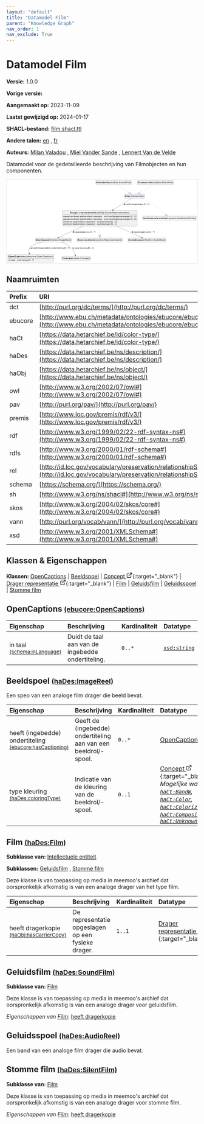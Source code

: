 ```yaml
---
layout: "default"
title: "Datamodel Film"
parent: "Knowledge Graph"
nav_order: 1
nav_exclude: True
---
```

<svg xmlns="http://www.w3.org/2000/svg" style="display: none;"><symbol id="svg-external-link" width="24" height="24" viewBox="0 0 24 24" fill="none" stroke="currentColor" stroke-width="2" stroke-linecap="round" stroke-linejoin="round" class="feather feather-external-link"><title id="svg-external-link-title">(external link)</title><path d="M18 13v6a2 2 0 0 1-2 2H5a2 2 0 0 1-2-2V8a2 2 0 0 1 2-2h6"></path><polyline points="15 3 21 3 21 9"></polyline><line x1="10" y1="14" x2="21" y2="3"></line> </symbol></svg>

Datamodel Film
====================

**Versie:** 1.0.0

**Vorige versie:** 

**Aangemaakt op:** 2023-11-09

**Laatst gewijzigd op:** 2024-01-17

**SHACL-bestand:** [film.shacl.ttl](film.shacl.ttl)

**Andere talen:**
[en](../en)
, [fr](../fr)

**Auteurs:**
[Milan Valadou](mailto:milan.valadou@meemoo.be)
, [Miel Vander Sande](mailto:miel.vandersande@meemoo.be)
, [Lennert Van de Velde](mailto:lennert.vandevelde@meemoo.be)


Datamodel voor de gedetailleerde beschrijving van Filmobjecten en hun componenten.

<div class="wrap">
  <div class="zoom">
  <svg xmlns="http://www.w3.org/2000/svg" xmlns:xlink="http://www.w3.org/1999/xlink" contentStyleType="text/css" preserveAspectRatio="none" version="1.1" viewBox="0 0 1216 533" zoomAndPan="magnify"><defs/><g><a href="#ebucore%3AOpenCaptions" target="_top" title="#ebucore%3AOpenCaptions" xlink:actuate="onRequest" xlink:href="#ebucore%3AOpenCaptions" xlink:show="new" xlink:title="#ebucore%3AOpenCaptions" xlink:type="simple"><g id="elem_ebucore_OpenCaptions"><rect codeLine="15" fill="#F1F1F1" height="50.5938" id="ebucore_OpenCaptions" rx="3.5" ry="3.5" style="stroke:#181818;stroke-width:0.5;" width="293" x="7" y="476"/><text fill="#000000" font-family="sans-serif" font-size="14" font-weight="bold" lengthAdjust="spacing" textLength="111" x="10" y="493.9951">OpenCaptions</text><text fill="#000000" font-family="sans-serif" font-size="14" lengthAdjust="spacing" textLength="4" x="121" y="493.9951"> </text><text fill="#000000" font-family="sans-serif" font-size="14" lengthAdjust="spacing" textLength="172" x="125" y="493.9951">(ebucore:OpenCaptions)</text><line style="stroke:#181818;stroke-width:0.5;" x1="8" x2="299" y1="502.2969" y2="502.2969"/><text fill="#000000" font-family="sans-serif" font-size="14" lengthAdjust="spacing" textLength="12" x="13" y="519.292">in</text><text fill="#000000" font-family="sans-serif" font-size="14" lengthAdjust="spacing" textLength="4" x="25" y="519.292"> </text><text fill="#000000" font-family="sans-serif" font-size="14" lengthAdjust="spacing" textLength="24" x="29" y="519.292">taal</text><text fill="#000000" font-family="sans-serif" font-size="14" lengthAdjust="spacing" textLength="4" x="53" y="519.292"> </text><text fill="#000000" font-family="sans-serif" font-size="14" lengthAdjust="spacing" textLength="5" x="57" y="519.292">:</text><text fill="#000000" font-family="sans-serif" font-size="14" lengthAdjust="spacing" textLength="4" x="62" y="519.292"> </text><text fill="#000000" font-family="sans-serif" font-size="14" font-style="italic" lengthAdjust="spacing" textLength="68" x="66" y="519.292">xsd:string</text><text fill="#000000" font-family="sans-serif" font-size="14" lengthAdjust="spacing" textLength="4" x="134" y="519.292"> </text><text fill="#000000" font-family="sans-serif" font-size="14" lengthAdjust="spacing" textLength="34" x="138" y="519.292">[0..*]</text></g></a><a href="#haDes%3AImageReel" target="_top" title="#haDes%3AImageReel" xlink:actuate="onRequest" xlink:href="#haDes%3AImageReel" xlink:show="new" xlink:title="#haDes%3AImageReel" xlink:type="simple"><g id="elem_haDes_ImageReel"><rect codeLine="16" fill="#F1F1F1" height="26.2969" id="haDes_ImageReel" rx="3.5" ry="3.5" style="stroke:#181818;stroke-width:0.5;" width="230" x="183.5" y="373"/><text fill="#000000" font-family="sans-serif" font-size="14" font-weight="bold" lengthAdjust="spacing" textLength="87" x="186.5" y="390.9951">Beeldspoel</text><text fill="#000000" font-family="sans-serif" font-size="14" lengthAdjust="spacing" textLength="4" x="273.5" y="390.9951"> </text><text fill="#000000" font-family="sans-serif" font-size="14" lengthAdjust="spacing" textLength="133" x="277.5" y="390.9951">(haDes:ImageReel)</text></g></a><a href="../../terms/nl#skos%3AConcept" target="_top" title="../../terms/nl#skos%3AConcept" xlink:actuate="onRequest" xlink:href="../../terms/nl#skos%3AConcept" xlink:show="new" xlink:title="../../terms/nl#skos%3AConcept" xlink:type="simple"><g id="elem_skos_Concept"><rect codeLine="17" fill="#F1F1F1" height="26.2969" id="skos_Concept" rx="3.5" ry="3.5" style="stroke:#181818;stroke-width:0.5;" width="183" x="352" y="488.5"/><text fill="#000000" font-family="sans-serif" font-size="14" font-weight="bold" lengthAdjust="spacing" textLength="66" x="355" y="506.4951">Concept</text><text fill="#000000" font-family="sans-serif" font-size="14" lengthAdjust="spacing" textLength="4" x="421" y="506.4951"> </text><text fill="#000000" font-family="sans-serif" font-size="14" lengthAdjust="spacing" textLength="107" x="425" y="506.4951">(skos:Concept)</text></g></a><a href="../../audiovisual/nl#haObj%3ACarrierRepresentation" target="_top" title="../../audiovisual/nl#haObj%3ACarrierRepresentation" xlink:actuate="onRequest" xlink:href="../../audiovisual/nl#haObj%3ACarrierRepresentation" xlink:show="new" xlink:title="../../audiovisual/nl#haObj%3ACarrierRepresentation" xlink:type="simple"><g id="elem_haObj_CarrierRepresentation"><rect codeLine="18" fill="#F1F1F1" height="99.4844" id="haObj_CarrierRepresentation" rx="3.5" ry="3.5" style="stroke:#181818;stroke-width:0.5;" width="478" x="354.5" y="197"/><text fill="#000000" font-family="sans-serif" font-size="14" font-weight="bold" lengthAdjust="spacing" textLength="54" x="404.5" y="214.9951">Drager</text><text fill="#000000" font-family="sans-serif" font-size="14" font-weight="bold" lengthAdjust="spacing" textLength="5" x="458.5" y="214.9951"> </text><text fill="#000000" font-family="sans-serif" font-size="14" font-weight="bold" lengthAdjust="spacing" textLength="108" x="463.5" y="214.9951">representatie</text><text fill="#000000" font-family="sans-serif" font-size="14" lengthAdjust="spacing" textLength="4" x="571.5" y="214.9951"> </text><text fill="#000000" font-family="sans-serif" font-size="14" lengthAdjust="spacing" textLength="207" x="575.5" y="214.9951">(haObj:CarrierRepresentation)</text><line style="stroke:#181818;stroke-width:0.5;" x1="355.5" x2="831.5" y1="223.2969" y2="223.2969"/><text fill="#000000" font-family="sans-serif" font-size="14" lengthAdjust="spacing" textLength="41" x="360.5" y="240.292">aantal</text><text fill="#000000" font-family="sans-serif" font-size="14" lengthAdjust="spacing" textLength="4" x="401.5" y="240.292"> </text><text fill="#000000" font-family="sans-serif" font-size="14" lengthAdjust="spacing" textLength="56" x="405.5" y="240.292">verloren</text><text fill="#000000" font-family="sans-serif" font-size="14" lengthAdjust="spacing" textLength="4" x="461.5" y="240.292"> </text><text fill="#000000" font-family="sans-serif" font-size="14" lengthAdjust="spacing" textLength="142" x="465.5" y="240.292">audiorollen/-spoelen</text><text fill="#000000" font-family="sans-serif" font-size="14" lengthAdjust="spacing" textLength="4" x="607.5" y="240.292"> </text><text fill="#000000" font-family="sans-serif" font-size="14" lengthAdjust="spacing" textLength="5" x="611.5" y="240.292">:</text><text fill="#000000" font-family="sans-serif" font-size="14" lengthAdjust="spacing" textLength="4" x="616.5" y="240.292"> </text><text fill="#000000" font-family="sans-serif" font-size="14" font-style="italic" lengthAdjust="spacing" textLength="165" x="620.5" y="240.292">xsd:nonNegativeInteger</text><text fill="#000000" font-family="sans-serif" font-size="14" lengthAdjust="spacing" textLength="4" x="785.5" y="240.292"> </text><text fill="#000000" font-family="sans-serif" font-size="14" lengthAdjust="spacing" textLength="36" x="789.5" y="240.292">[0..1]</text><text fill="#000000" font-family="sans-serif" font-size="14" lengthAdjust="spacing" textLength="41" x="360.5" y="256.5889">aantal</text><text fill="#000000" font-family="sans-serif" font-size="14" lengthAdjust="spacing" textLength="4" x="401.5" y="256.5889"> </text><text fill="#000000" font-family="sans-serif" font-size="14" lengthAdjust="spacing" textLength="56" x="405.5" y="256.5889">verloren</text><text fill="#000000" font-family="sans-serif" font-size="14" lengthAdjust="spacing" textLength="4" x="461.5" y="256.5889"> </text><text fill="#000000" font-family="sans-serif" font-size="14" lengthAdjust="spacing" textLength="143" x="465.5" y="256.5889">beeldrollen/-spoelen</text><text fill="#000000" font-family="sans-serif" font-size="14" lengthAdjust="spacing" textLength="4" x="608.5" y="256.5889"> </text><text fill="#000000" font-family="sans-serif" font-size="14" lengthAdjust="spacing" textLength="5" x="612.5" y="256.5889">:</text><text fill="#000000" font-family="sans-serif" font-size="14" lengthAdjust="spacing" textLength="4" x="617.5" y="256.5889"> </text><text fill="#000000" font-family="sans-serif" font-size="14" font-style="italic" lengthAdjust="spacing" textLength="165" x="621.5" y="256.5889">xsd:nonNegativeInteger</text><text fill="#000000" font-family="sans-serif" font-size="14" lengthAdjust="spacing" textLength="4" x="786.5" y="256.5889"> </text><text fill="#000000" font-family="sans-serif" font-size="14" lengthAdjust="spacing" textLength="36" x="790.5" y="256.5889">[0..1]</text><text fill="#000000" font-family="sans-serif" font-size="14" lengthAdjust="spacing" textLength="56" x="360.5" y="272.8857">verloren</text><text fill="#000000" font-family="sans-serif" font-size="14" lengthAdjust="spacing" textLength="4" x="416.5" y="272.8857"> </text><text fill="#000000" font-family="sans-serif" font-size="14" lengthAdjust="spacing" textLength="142" x="420.5" y="272.8857">audiorollen/-spoelen</text><text fill="#000000" font-family="sans-serif" font-size="14" lengthAdjust="spacing" textLength="4" x="562.5" y="272.8857"> </text><text fill="#000000" font-family="sans-serif" font-size="14" lengthAdjust="spacing" textLength="5" x="566.5" y="272.8857">:</text><text fill="#000000" font-family="sans-serif" font-size="14" lengthAdjust="spacing" textLength="4" x="571.5" y="272.8857"> </text><text fill="#000000" font-family="sans-serif" font-size="14" font-style="italic" lengthAdjust="spacing" textLength="85" x="575.5" y="272.8857">xsd:boolean</text><text fill="#000000" font-family="sans-serif" font-size="14" lengthAdjust="spacing" textLength="4" x="660.5" y="272.8857"> </text><text fill="#000000" font-family="sans-serif" font-size="14" lengthAdjust="spacing" textLength="36" x="664.5" y="272.8857">[0..1]</text><text fill="#000000" font-family="sans-serif" font-size="14" lengthAdjust="spacing" textLength="56" x="360.5" y="289.1826">verloren</text><text fill="#000000" font-family="sans-serif" font-size="14" lengthAdjust="spacing" textLength="4" x="416.5" y="289.1826"> </text><text fill="#000000" font-family="sans-serif" font-size="14" lengthAdjust="spacing" textLength="143" x="420.5" y="289.1826">beeldrollen/-spoelen</text><text fill="#000000" font-family="sans-serif" font-size="14" lengthAdjust="spacing" textLength="4" x="563.5" y="289.1826"> </text><text fill="#000000" font-family="sans-serif" font-size="14" lengthAdjust="spacing" textLength="5" x="567.5" y="289.1826">:</text><text fill="#000000" font-family="sans-serif" font-size="14" lengthAdjust="spacing" textLength="4" x="572.5" y="289.1826"> </text><text fill="#000000" font-family="sans-serif" font-size="14" font-style="italic" lengthAdjust="spacing" textLength="85" x="576.5" y="289.1826">xsd:boolean</text><text fill="#000000" font-family="sans-serif" font-size="14" lengthAdjust="spacing" textLength="4" x="661.5" y="289.1826"> </text><text fill="#000000" font-family="sans-serif" font-size="14" lengthAdjust="spacing" textLength="36" x="665.5" y="289.1826">[0..1]</text></g></a><a href="#premis%3ARepresentation" target="_top" title="#premis%3ARepresentation" xlink:actuate="onRequest" xlink:href="#premis%3ARepresentation" xlink:show="new" xlink:title="#premis%3ARepresentation" xlink:type="simple"><g id="elem_premis_Representation"><rect codeLine="19" fill="#F1F1F1" height="26.2969" id="premis_Representation" rx="3.5" ry="3.5" style="stroke:#181818;stroke-width:0.5;" width="290" x="448.5" y="373"/><text fill="#000000" font-family="sans-serif" font-size="14" font-weight="bold" lengthAdjust="spacing" textLength="111" x="451.5" y="390.9951">Representatie</text><text fill="#000000" font-family="sans-serif" font-size="14" lengthAdjust="spacing" textLength="4" x="562.5" y="390.9951"> </text><text fill="#000000" font-family="sans-serif" font-size="14" lengthAdjust="spacing" textLength="169" x="566.5" y="390.9951">(premis:Representation)</text></g></a><a href="#haDes%3AFilm" target="_top" title="#haDes%3AFilm" xlink:actuate="onRequest" xlink:href="#haDes%3AFilm" xlink:show="new" xlink:title="#haDes%3AFilm" xlink:type="simple"><g id="elem_haDes_Film"><rect codeLine="26" fill="#F1F1F1" height="26.2969" id="haDes_Film" rx="3.5" ry="3.5" style="stroke:#181818;stroke-width:0.5;" width="128" x="751.5" y="94"/><text fill="#000000" font-family="sans-serif" font-size="14" font-weight="bold" lengthAdjust="spacing" textLength="31" x="754.5" y="111.9951">Film</text><text fill="#000000" font-family="sans-serif" font-size="14" lengthAdjust="spacing" textLength="4" x="785.5" y="111.9951"> </text><text fill="#000000" font-family="sans-serif" font-size="14" lengthAdjust="spacing" textLength="87" x="789.5" y="111.9951">(haDes:Film)</text></g></a><a href="#premis%3AIntellectualEntity" target="_top" title="#premis%3AIntellectualEntity" xlink:actuate="onRequest" xlink:href="#premis%3AIntellectualEntity" xlink:show="new" xlink:title="#premis%3AIntellectualEntity" xlink:type="simple"><g id="elem_premis_IntellectualEntity"><rect codeLine="21" fill="#F1F1F1" height="26.2969" id="premis_IntellectualEntity" rx="3.5" ry="3.5" style="stroke:#181818;stroke-width:0.5;" width="342" x="867.5" y="233.5"/><text fill="#000000" font-family="sans-serif" font-size="14" font-weight="bold" lengthAdjust="spacing" textLength="97" x="870.5" y="251.4951">Intellectuele</text><text fill="#000000" font-family="sans-serif" font-size="14" font-weight="bold" lengthAdjust="spacing" textLength="5" x="967.5" y="251.4951"> </text><text fill="#000000" font-family="sans-serif" font-size="14" font-weight="bold" lengthAdjust="spacing" textLength="56" x="972.5" y="251.4951">entiteit</text><text fill="#000000" font-family="sans-serif" font-size="14" lengthAdjust="spacing" textLength="4" x="1028.5" y="251.4951"> </text><text fill="#000000" font-family="sans-serif" font-size="14" lengthAdjust="spacing" textLength="174" x="1032.5" y="251.4951">(premis:IntellectualEntity)</text></g></a><a href="#haDes%3ASoundFilm" target="_top" title="#haDes%3ASoundFilm" xlink:actuate="onRequest" xlink:href="#haDes%3ASoundFilm" xlink:show="new" xlink:title="#haDes%3ASoundFilm" xlink:type="simple"><g id="elem_haDes_SoundFilm"><rect codeLine="22" fill="#F1F1F1" height="26.2969" id="haDes_SoundFilm" rx="3.5" ry="3.5" style="stroke:#181818;stroke-width:0.5;" width="229" x="568" y="7"/><text fill="#000000" font-family="sans-serif" font-size="14" font-weight="bold" lengthAdjust="spacing" textLength="87" x="571" y="24.9951">Geluidsfilm</text><text fill="#000000" font-family="sans-serif" font-size="14" lengthAdjust="spacing" textLength="4" x="658" y="24.9951"> </text><text fill="#000000" font-family="sans-serif" font-size="14" lengthAdjust="spacing" textLength="132" x="662" y="24.9951">(haDes:SoundFilm)</text></g></a><a href="#haDes%3AAudioReel" target="_top" title="#haDes%3AAudioReel" xlink:actuate="onRequest" xlink:href="#haDes%3AAudioReel" xlink:show="new" xlink:title="#haDes%3AAudioReel" xlink:type="simple"><g id="elem_haDes_AudioReel"><rect codeLine="24" fill="#F1F1F1" height="26.2969" id="haDes_AudioReel" rx="3.5" ry="3.5" style="stroke:#181818;stroke-width:0.5;" width="242" x="773.5" y="373"/><text fill="#000000" font-family="sans-serif" font-size="14" font-weight="bold" lengthAdjust="spacing" textLength="102" x="776.5" y="390.9951">Geluidsspoel</text><text fill="#000000" font-family="sans-serif" font-size="14" lengthAdjust="spacing" textLength="4" x="878.5" y="390.9951"> </text><text fill="#000000" font-family="sans-serif" font-size="14" lengthAdjust="spacing" textLength="130" x="882.5" y="390.9951">(haDes:AudioReel)</text></g></a><a href="#haDes%3ASilentFilm" target="_top" title="#haDes%3ASilentFilm" xlink:actuate="onRequest" xlink:href="#haDes%3ASilentFilm" xlink:show="new" xlink:title="#haDes%3ASilentFilm" xlink:type="simple"><g id="elem_haDes_SilentFilm"><rect codeLine="25" fill="#F1F1F1" height="26.2969" id="haDes_SilentFilm" rx="3.5" ry="3.5" style="stroke:#181818;stroke-width:0.5;" width="232" x="832.5" y="7"/><text fill="#000000" font-family="sans-serif" font-size="14" font-weight="bold" lengthAdjust="spacing" textLength="64" x="835.5" y="24.9951">Stomme</text><text fill="#000000" font-family="sans-serif" font-size="14" font-weight="bold" lengthAdjust="spacing" textLength="5" x="899.5" y="24.9951"> </text><text fill="#000000" font-family="sans-serif" font-size="14" font-weight="bold" lengthAdjust="spacing" textLength="28" x="904.5" y="24.9951">film</text><text fill="#000000" font-family="sans-serif" font-size="14" lengthAdjust="spacing" textLength="4" x="932.5" y="24.9951"> </text><text fill="#000000" font-family="sans-serif" font-size="14" lengthAdjust="spacing" textLength="125" x="936.5" y="24.9951">(haDes:SilentFilm)</text></g></a><g id="link_haDes_ImageReel_ebucore_OpenCaptions"><path codeLine="33" d="M226.16,399.05 C193.56,406.1 160.2,416.16 150.5,429 C140.54,442.18 140.3951,455.1227 143.8451,470.1227 " fill="none" id="haDes_ImageReel-to-ebucore_OpenCaptions" style="stroke:#454645;stroke-width:1.0;"/><polygon fill="#454645" points="145.19,475.97,147.0709,466.3024,144.0693,471.0972,139.2745,468.0956,145.19,475.97" style="stroke:#454645;stroke-width:1.0;"/><polygon fill="#000000" points="151.7155,440.834,160.4824,437.1473,156.6411,432.6983,151.7155,440.834" style="stroke:#000000;stroke-width:1.0;"/><text fill="#000000" font-family="sans-serif" font-size="13" lengthAdjust="spacing" textLength="33" x="164.5" y="442.0669">heeft</text><text fill="#000000" font-family="sans-serif" font-size="13" lengthAdjust="spacing" textLength="4" x="197.5" y="442.0669"> </text><text fill="#000000" font-family="sans-serif" font-size="13" lengthAdjust="spacing" textLength="77" x="201.5" y="442.0669">(ingebedde)</text><text fill="#000000" font-family="sans-serif" font-size="13" lengthAdjust="spacing" textLength="4" x="278.5" y="442.0669"> </text><text fill="#000000" font-family="sans-serif" font-size="13" lengthAdjust="spacing" textLength="80" x="282.5" y="442.0669">ondertiteling</text><text fill="#000000" font-family="sans-serif" font-size="13" lengthAdjust="spacing" textLength="4" x="362.5" y="442.0669"> </text><text fill="#000000" font-family="sans-serif" font-size="13" lengthAdjust="spacing" textLength="33" x="366.5" y="442.0669">[0..*]</text></g><g id="link_haDes_ImageReel_skos_Concept"><path codeLine="34" d="M348.84,399.04 C367.91,405.51 388.79,415.1 404.5,429 C423.03,445.4 432.5071,467.1133 437.8771,482.8033 " fill="none" id="haDes_ImageReel-to-skos_Concept" style="stroke:#454645;stroke-width:1.0;"/><polygon fill="#454645" points="439.82,488.48,440.6901,478.6697,438.2009,483.7494,433.1212,481.2602,439.82,488.48" style="stroke:#454645;stroke-width:1.0;"/><polygon fill="#000000" points="428.1417,440.9924,423.5675,432.6541,419.54,436.9352,428.1417,440.9924" style="stroke:#000000;stroke-width:1.0;"/><text fill="#000000" font-family="sans-serif" font-size="13" lengthAdjust="spacing" textLength="28" x="433.5" y="442.0669">type</text><text fill="#000000" font-family="sans-serif" font-size="13" lengthAdjust="spacing" textLength="4" x="461.5" y="442.0669"> </text><text fill="#000000" font-family="sans-serif" font-size="13" lengthAdjust="spacing" textLength="50" x="465.5" y="442.0669">kleuring</text><text fill="#000000" font-family="sans-serif" font-size="13" lengthAdjust="spacing" textLength="4" x="515.5" y="442.0669"> </text><text fill="#000000" font-family="sans-serif" font-size="13" lengthAdjust="spacing" textLength="34" x="519.5" y="442.0669">[0..1]</text></g><g id="link_haObj_CarrierRepresentation_premis_Representation"><path codeLine="38" d="M593.5,296.36 C593.5,323.84 593.5,337.96 593.5,354.98 " fill="none" id="haObj_CarrierRepresentation-to-premis_Representation" style="stroke:#0000FF;stroke-width:1.0;stroke-dasharray:1.0,3.0;"/><polygon fill="none" points="593.5,372.98,599.5,354.98,587.5,354.98,593.5,372.98" style="stroke:#0000FF;stroke-width:1.0;"/></g><g id="link_haObj_CarrierRepresentation_haDes_AudioReel"><path codeLine="45" d="M700.04,296.17 C760.25,323.67 825.2824,353.3871 862.6524,370.4571 " fill="none" id="haObj_CarrierRepresentation-to-haDes_AudioReel" style="stroke:#454645;stroke-width:1.0;"/><polygon fill="#454645" points="868.11,372.95,861.5856,365.5722,863.562,370.8726,858.2617,372.849,868.11,372.95" style="stroke:#454645;stroke-width:1.0;"/><polygon fill="#000000" points="807.0479,336.644,800.0419,330.2124,797.5995,335.5587,807.0479,336.644" style="stroke:#000000;stroke-width:1.0;"/><text fill="#000000" font-family="sans-serif" font-size="13" lengthAdjust="spacing" textLength="74" x="811.5" y="339.0669">opgeslagen</text><text fill="#000000" font-family="sans-serif" font-size="13" lengthAdjust="spacing" textLength="4" x="885.5" y="339.0669"> </text><text fill="#000000" font-family="sans-serif" font-size="13" lengthAdjust="spacing" textLength="16" x="889.5" y="339.0669">op</text><text fill="#000000" font-family="sans-serif" font-size="13" lengthAdjust="spacing" textLength="4" x="905.5" y="339.0669"> </text><text fill="#000000" font-family="sans-serif" font-size="13" lengthAdjust="spacing" textLength="33" x="909.5" y="339.0669">[1..*]</text></g><g id="link_haObj_CarrierRepresentation_haDes_ImageReel"><path codeLine="46" d="M489.08,296.17 C430.07,323.67 366.4285,353.3456 329.7985,370.4156 " fill="none" id="haObj_CarrierRepresentation-to-haDes_ImageReel" style="stroke:#454645;stroke-width:1.0;"/><polygon fill="#454645" points="324.36,372.95,334.2073,372.7741,328.8921,370.838,330.8281,365.5228,324.36,372.95" style="stroke:#454645;stroke-width:1.0;"/><polygon fill="#000000" points="420.9681,336.6788,430.408,335.5212,427.9247,330.1937,420.9681,336.6788" style="stroke:#000000;stroke-width:1.0;"/><text fill="#000000" font-family="sans-serif" font-size="13" lengthAdjust="spacing" textLength="74" x="434.5" y="339.0669">opgeslagen</text><text fill="#000000" font-family="sans-serif" font-size="13" lengthAdjust="spacing" textLength="4" x="508.5" y="339.0669"> </text><text fill="#000000" font-family="sans-serif" font-size="13" lengthAdjust="spacing" textLength="16" x="512.5" y="339.0669">op</text><text fill="#000000" font-family="sans-serif" font-size="13" lengthAdjust="spacing" textLength="4" x="528.5" y="339.0669"> </text><text fill="#000000" font-family="sans-serif" font-size="13" lengthAdjust="spacing" textLength="33" x="532.5" y="339.0669">[1..*]</text></g><g id="link_haDes_Film_premis_IntellectualEntity"><path codeLine="50" d="M852.45,120.16 C872.62,127.5 897.67,137.8 918.5,150 C961.01,174.89 991.5939,201.3951 1012.5839,220.9951 " fill="none" id="haDes_Film-to-premis_IntellectualEntity" style="stroke:#0000FF;stroke-width:1.0;stroke-dasharray:1.0,3.0;"/><polygon fill="none" points="1025.74,233.28,1016.6789,216.6098,1008.489,225.3805,1025.74,233.28" style="stroke:#0000FF;stroke-width:1.0;"/></g><g id="link_haDes_Film_haObj_CarrierRepresentation"><path codeLine="52" d="M795.8,120.2 C768.16,137.32 721.3708,166.3005 677.0708,193.7405 " fill="none" id="haDes_Film-to-haObj_CarrierRepresentation" style="stroke:#454645;stroke-width:1.0;"/><polygon fill="#454645" points="671.97,196.9,681.7275,195.5613,676.2206,194.2671,677.5148,188.7603,671.97,196.9" style="stroke:#454645;stroke-width:1.0;"/><polygon fill="#000000" points="745.2493,161.1993,754.4864,158.9349,751.3913,153.9379,745.2493,161.1993" style="stroke:#000000;stroke-width:1.0;"/><text fill="#000000" font-family="sans-serif" font-size="13" lengthAdjust="spacing" textLength="33" x="758.5" y="163.0669">heeft</text><text fill="#000000" font-family="sans-serif" font-size="13" lengthAdjust="spacing" textLength="4" x="791.5" y="163.0669"> </text><text fill="#000000" font-family="sans-serif" font-size="13" lengthAdjust="spacing" textLength="76" x="795.5" y="163.0669">dragerkopie</text><text fill="#000000" font-family="sans-serif" font-size="13" lengthAdjust="spacing" textLength="4" x="871.5" y="163.0669"> </text><text fill="#000000" font-family="sans-serif" font-size="13" lengthAdjust="spacing" textLength="34" x="875.5" y="163.0669">[1..1]</text></g><g id="link_haDes_SoundFilm_haDes_Film"><path codeLine="54" d="M701.56,33.18 C726.84,49.34 756.0402,68.011 781.3102,84.151 " fill="none" id="haDes_SoundFilm-to-haDes_Film" style="stroke:#0000FF;stroke-width:1.0;stroke-dasharray:1.0,3.0;"/><polygon fill="none" points="796.48,93.84,784.5398,79.0944,778.0805,89.2076,796.48,93.84" style="stroke:#0000FF;stroke-width:1.0;"/></g><g id="link_haDes_SilentFilm_haDes_Film"><path codeLine="59" d="M929.44,33.18 C904.16,49.34 874.9598,68.011 849.6898,84.151 " fill="none" id="haDes_SilentFilm-to-haDes_Film" style="stroke:#0000FF;stroke-width:1.0;stroke-dasharray:1.0,3.0;"/><polygon fill="none" points="834.52,93.84,852.9195,89.2076,846.4602,79.0944,834.52,93.84" style="stroke:#0000FF;stroke-width:1.0;"/></g></g></svg>
  </div>
</div>

## Naamruimten

| Prefix | URI      |
| :----- | :------- |
| dct     | [http://purl.org/dc/terms/](http://purl.org/dc/terms/) |
| ebucore     | [http://www.ebu.ch/metadata/ontologies/ebucore/ebucore#](http://www.ebu.ch/metadata/ontologies/ebucore/ebucore#) |
| haCt     | [https://data.hetarchief.be/id/color-type/](https://data.hetarchief.be/id/color-type/) |
| haDes     | [https://data.hetarchief.be/ns/description/](https://data.hetarchief.be/ns/description/) |
| haObj     | [https://data.hetarchief.be/ns/object/](https://data.hetarchief.be/ns/object/) |
| owl     | [http://www.w3.org/2002/07/owl#](http://www.w3.org/2002/07/owl#) |
| pav     | [http://purl.org/pav/](http://purl.org/pav/) |
| premis     | [http://www.loc.gov/premis/rdf/v3/](http://www.loc.gov/premis/rdf/v3/) |
| rdf     | [http://www.w3.org/1999/02/22-rdf-syntax-ns#](http://www.w3.org/1999/02/22-rdf-syntax-ns#) |
| rdfs     | [http://www.w3.org/2000/01/rdf-schema#](http://www.w3.org/2000/01/rdf-schema#) |
| rel     | [http://id.loc.gov/vocabulary/preservation/relationshipSubType/](http://id.loc.gov/vocabulary/preservation/relationshipSubType/) |
| schema     | [https://schema.org/](https://schema.org/) |
| sh     | [http://www.w3.org/ns/shacl#](http://www.w3.org/ns/shacl#) |
| skos     | [http://www.w3.org/2004/02/skos/core#](http://www.w3.org/2004/02/skos/core#) |
| vann     | [http://purl.org/vocab/vann/](http://purl.org/vocab/vann/) |
| xsd     | [http://www.w3.org/2001/XMLSchema#](http://www.w3.org/2001/XMLSchema#) |

## Klassen & Eigenschappen

**Klassen:** 
 [OpenCaptions](#ebucore%3AOpenCaptions) |  [Beeldspoel](#haDes%3AImageReel) |  [Concept <svg class="svg-external-link" viewBox="0 0 24 24" aria-labelledby="svg-external-link-title"><use xlink:href="#svg-external-link"></use></svg>](../../terms/nl#skos%3AConcept){:target="_blank"} |  [Drager representatie <svg class="svg-external-link" viewBox="0 0 24 24" aria-labelledby="svg-external-link-title"><use xlink:href="#svg-external-link"></use></svg>](../../audiovisual/nl#haObj%3ACarrierRepresentation){:target="_blank"} |  [Film](#haDes%3AFilm) |  [Geluidsfilm](#haDes%3ASoundFilm) |  [Geluidsspoel](#haDes%3AAudioReel) |  [Stomme film](#haDes%3ASilentFilm)
## <a id="ebucore%3AOpenCaptions"></a>OpenCaptions <small>[(ebucore:OpenCaptions)](http://www.ebu.ch/metadata/ontologies/ebucore/ebucore#OpenCaptions)</small>




| Eigenschap | Beschrijving | Kardinaliteit | Datatype |
| :------ | :---------- | :---------- | :------- |
| <a id='schema%3AinLanguage'></a>in taal <br> <small>[(schema:inLanguage)](https://schema.org/inLanguage)</small> | Duidt de taal aan van de ingebedde ondertiteling. | `0..*` | [`xsd:string`](http://www.w3.org/2001/XMLSchema#string)  |

## <a id="haDes%3AImageReel"></a>Beeldspoel <small>[(haDes:ImageReel)](https://data.hetarchief.be/ns/description/ImageReel)</small>


Een speo van een analoge film drager die beeld bevat.

| Eigenschap | Beschrijving | Kardinaliteit | Datatype |
| :------ | :---------- | :---------- | :------- |
| <a id='ebucore%3AhasCaptioning'></a>heeft (ingebedde) ondertiteling <br> <small>[(ebucore:hasCaptioning)](http://www.ebu.ch/metadata/ontologies/ebucore/ebucore#hasCaptioning)</small> | Geeft de (ingebedde) ondertiteling aan van een beeldrol/-spoel. | `0..*` | [OpenCaptions](#ebucore%3AOpenCaptions)  |
| <a id='haDes%3AcoloringType'></a>type kleuring <br> <small>[(haDes:coloringType)](https://data.hetarchief.be/ns/description/coloringType)</small> | Indicatie van de kleuring van de beeldrol/-spoel. | `0..1` | [Concept <svg class="svg-external-link" viewBox="0 0 24 24" aria-labelledby="svg-external-link-title"><use xlink:href="#svg-external-link"></use></svg>](../../terms/nl#skos%3AConcept){:target="_blank"} <br>_Mogelijke waarden: [`haCt:BandW`](https://data.hetarchief.be/id/color-type/BandW), [`haCt:Color`](https://data.hetarchief.be/id/color-type/Color), [`haCt:Colorized`](https://data.hetarchief.be/id/color-type/Colorized), [`haCt:Composite`](https://data.hetarchief.be/id/color-type/Composite), [`haCt:UnknownColorType`](https://data.hetarchief.be/id/color-type/UnknownColorType)_ |

## <a id="haDes%3AFilm"></a>Film <small>[(haDes:Film)](https://data.hetarchief.be/ns/description/Film)</small>


**Subklasse van:** 
[Intellectuele entiteit](#premis%3AIntellectualEntity)

**Subklassen:** 
[Geluidsfilm](#haDes%3ASoundFilm)
, [Stomme film](#haDes%3ASilentFilm)

Deze klasse is van toepassing op media in meemoo's archief dat oorspronkelijk afkomstig is van een analoge drager van het type film.

| Eigenschap | Beschrijving | Kardinaliteit | Datatype |
| :------ | :---------- | :---------- | :------- |
| <a id='haObj%3AhasCarrierCopy'></a>heeft dragerkopie <br> <small>[(haObj:hasCarrierCopy)](https://data.hetarchief.be/ns/object/hasCarrierCopy)</small> | De representatie opgeslagen op een fysieke drager. | `1..1` | [Drager representatie <svg class="svg-external-link" viewBox="0 0 24 24" aria-labelledby="svg-external-link-title"><use xlink:href="#svg-external-link"></use></svg>](../../audiovisual/nl#haObj%3ACarrierRepresentation){:target="_blank"}  |



## <a id="haDes%3ASoundFilm"></a>Geluidsfilm <small>[(haDes:SoundFilm)](https://data.hetarchief.be/ns/description/SoundFilm)</small>


**Subklasse van:** 
[Film](#haDes%3AFilm)

Deze klasse is van toepassing op media in meemoo's archief dat oorspronkelijk afkomstig is van een analoge drager voor geluidsfilm.


_Eigenschappen van [Film](#haDes%3AFilm):_  [heeft dragerkopie](#haObj%3AhasCarrierCopy)

## <a id="haDes%3AAudioReel"></a>Geluidsspoel <small>[(haDes:AudioReel)](https://data.hetarchief.be/ns/description/AudioReel)</small>


Een band van een analoge film drager die audio bevat.


## <a id="haDes%3ASilentFilm"></a>Stomme film <small>[(haDes:SilentFilm)](https://data.hetarchief.be/ns/description/SilentFilm)</small>


**Subklasse van:** 
[Film](#haDes%3AFilm)

Deze klasse is van toepassing op media in meemoo's archief dat oorspronkelijk afkomstig is van een analoge drager voor stomme film.


_Eigenschappen van [Film](#haDes%3AFilm):_  [heeft dragerkopie](#haObj%3AhasCarrierCopy)

[^1]: Unieke taallabels vereist
<style>
.zoom > svg {
    width: 100%;
    height: auto;
    background-color: #fff;
}

.zoom > svg text{
   -webkit-user-select: none;
   -moz-user-select: none;
   -ms-user-select: none;
   user-select: none;
}

.wrap {
  overflow: hidden;
  border: 1px solid #E6E6E6;
}

.zoom {
  position: relative;
}

.zoom:hover {
  transform: scale(2.0); cursor: grab;
}
.svg-external-link {
  width: 16px;
  height: 16px;
}
</style>
<script>
var svg = document.querySelector('svg[zoomAndPan="magnify"]');
var zoomDiv = document.querySelector('.zoom');
zoomDiv.addEventListener('mouseleave', onMouseOutZoomDiv);
if (window.PointerEvent) {
  svg.addEventListener('pointerdown', onPointerDown);
  svg.addEventListener('pointerup', onPointerUp);
  svg.addEventListener('pointerleave', onPointerUp); 
  svg.addEventListener('pointermove', onPointerMove); 
} else {

  svg.addEventListener('mousedown', onPointerDown); 
  svg.addEventListener('mouseup', onPointerUp); 
  svg.addEventListener('mouseleave', onPointerUp); 
  svg.addEventListener('mousemove', onPointerMove); 

  svg.addEventListener('touchstart', onPointerDown);
  svg.addEventListener('touchend', onPointerUp);
  svg.addEventListener('touchmove', onPointerMove); 
}

function getPointFromEvent (event) {
  var point = {x:0, y:0};
  if (event.targetTouches) {
    point.x = event.targetTouches[0].clientX;
    point.y = event.targetTouches[0].clientY;
  } else {
    point.x = event.clientX;
    point.y = event.clientY;
  }
  
  return point;
}

var isPointerDown = false;

var pointerOrigin = {
  x: 0,
  y: 0
};

function onPointerDown(event) {
  isPointerDown = true; 
  
  var pointerPosition = getPointFromEvent(event);
  pointerOrigin.x = pointerPosition.x;
  pointerOrigin.y = pointerPosition.y;
}

var originalViewBoxString = svg.getAttribute('viewBox');
var originalViewBoxList= svg.viewBox.baseVal;

var originalViewBox = {
    x: originalViewBoxList.x,
    y: originalViewBoxList.y,
    width: originalViewBoxList.width,
    height: originalViewBoxList.height
};

var viewBox = structuredClone(originalViewBox);
console.log(viewBox);
var newViewBox = {
  x: 0,
  y: 0
};

var ratio = viewBox.width / svg.getBoundingClientRect().width;
window.addEventListener('resize', function() {
  ratio = viewBox.width / svg.getBoundingClientRect().width;
});

function onPointerMove (event) {
  if (!isPointerDown) {
    return;
  }
  event.preventDefault();

  var pointerPosition = getPointFromEvent(event);

  newViewBox.x = viewBox.x - ((pointerPosition.x - pointerOrigin.x) * ratio);
  newViewBox.y = viewBox.y - ((pointerPosition.y - pointerOrigin.y) * ratio);

  var viewBoxString = `${newViewBox.x} ${newViewBox.y} ${viewBox.width} ${viewBox.height}`;
  svg.setAttribute('viewBox', viewBoxString);
}

function onPointerUp() {
  isPointerDown = false;

  viewBox.x = newViewBox.x;
  viewBox.y = newViewBox.y;
}
function onMouseOutZoomDiv(event) {

  var viewBoxString = structuredClone(originalViewBoxString);
  viewBox.x = 0;
  viewBox.y = 0;
  svg.setAttribute('viewBox', originalViewBoxString);
}

</script>
